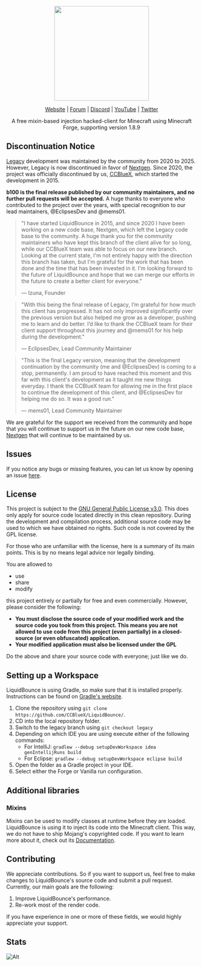 <div align="center">
<p>
    <img width="250" src="https://raw.githubusercontent.com/CCBlueX/LiquidCloud/master/LiquidBounce/liquidbounceLogo.svg">
</p>
    
[Website](https://liquidbounce.net) |
[Forum](https://forums.ccbluex.net) |
[Discord](https://discord.com/invite/68GgEGTRr9) | 
[YouTube](https://youtube.com/CCBlueX) |
[Twitter](https://twitter.com/CCBlueX)

A free mixin-based injection hacked-client for Minecraft using Minecraft Forge, supporting version 1.8.9
</div>

## Discontinuation Notice
[Legacy](https://github.com/CCBlueX/LiquidBounce/tree/legacy) development was maintained by the community from 2020 to 2025. However, Legacy is now discontinued in favor of [Nextgen](https://github.com/CCBlueX/LiquidBounce/tree/nextgen). Since 2020, the project was officially discontinued by us, [CCBlueX](https://ccbluex.net), which started the development in 2015.

**b100 is the final release published by our community maintainers, and no further pull requests will be accepted.** A huge thanks to everyone who contributed to the project over the years, with special recognition to our lead maintainers, @EclipsesDev and @mems01.

> "I have started LiquidBounce in 2015, and since 2020 I have been working on a new code base, Nextgen, which left the Legacy code base to the community.
> A huge thank you for the community maintainers who have kept this branch of the client alive for so long, while our CCBlueX team was able to focus on our new branch.
> Looking at the current state, I'm not entirely happy with the direction this branch has taken, but I'm grateful for the work that has been done and the time that has been invested in it. 
> I'm looking forward to the future of LiquidBounce and hope that we can merge our efforts in the future to create a better client for everyone."
>
> — Izuna, Founder

> "With this being the final release of Legacy, I’m grateful for how much this client has progressed.
> It has not only improved significantly over the previous version but also helped me grow as a developer, pushing me to learn and do better.
> I’d like to thank the CCBlueX team for their client support throughout this journey and @mems01 for his help during the development."
>
> — EclipsesDev, Lead Community Maintainer


> "This is the final Legacy version, meaning that the development continuation by the community (me and @EclipsesDev) is coming to a stop, permanently.
> I am proud to have reached this moment and this far with this client's development as it taught me new things everyday.
> I thank the CCBlueX team for allowing me in the first place to continue the development of this client, and @EclipsesDev for helping me do so.
> It was a good run."
>
> — mems01, Lead Community Maintainer

We are grateful for the support we received from the community and hope that you will continue to support us in the future on our new code base, [Nextgen](https://github.com/CCBlueX/LiquidBounce/tree/nextgen) that will continue to be maintained by us.

## Issues
If you notice any bugs or missing features, you can let us know by opening an issue [here](https://github.com/CCBlueX/LiquidBounce/issues).

## License
This project is subject to the [GNU General Public License v3.0](LICENSE). This does only apply for source code located directly in this clean repository. During the development and compilation process, additional source code may be used to which we have obtained no rights. Such code is not covered by the GPL license.

For those who are unfamiliar with the license, here is a summary of its main points. This is by no means legal advice nor legally binding.

You are allowed to
- use
- share
- modify

this project entirely or partially for free and even commercially. However, please consider the following:

- **You must disclose the source code of your modified work and the source code you took from this project. This means you are not allowed to use code from this project (even partially) in a closed-source (or even obfuscated) application.**
- **Your modified application must also be licensed under the GPL** 

Do the above and share your source code with everyone; just like we do.

## Setting up a Workspace
LiquidBounce is using Gradle, so make sure that it is installed properly. Instructions can be found on [Gradle's website](https://gradle.org/install/).
1. Clone the repository using `git clone https://github.com/CCBlueX/LiquidBounce/`. 
2. CD into the local repository folder.
3. Switch to the legacy branch using `git checkout legacy`
4. Depending on which IDE you are using execute either of the following commands:
    - For IntelliJ: `gradlew --debug setupDevWorkspace idea genIntellijRuns build`
    - For Eclipse: `gradlew --debug setupDevWorkspace eclipse build`
5. Open the folder as a Gradle project in your IDE.
6. Select either the Forge or Vanilla run configuration.

## Additional libraries
### Mixins
Mixins can be used to modify classes at runtime before they are loaded. LiquidBounce is using it to inject its code into the Minecraft client. This way, we do not have to ship Mojang's copyrighted code. If you want to learn more about it, check out its [Documentation](https://docs.spongepowered.org/5.1.0/en/plugin/internals/mixins.html).

## Contributing

We appreciate contributions. So if you want to support us, feel free to make changes to LiquidBounce's source code and submit a pull request. Currently, our main goals are the following:
1. Improve LiquidBounce's performance.
2. Re-work most of the render code.

If you have experience in one or more of these fields, we would highly appreciate your support.

## Stats
![Alt](https://repobeats.axiom.co/api/embed/53a8b71ca387182c6f12a1c98a88edbe0a7bae99.svg "Repobeats analytics image")
